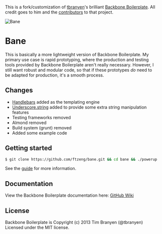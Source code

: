 This is a fork/customization of
[tbranyen](https://github.com/tbranyen)'s brilliant [Backbone
Boilerplate](https://github.com/tbranyen/backbone-boilerplate). All
credit goes to him and the
[contributors](https://github.com/tbranyen/backbone-boilerplate/contributors) to that project.

![Bane](http://supermedes.com/assets/bane.jpg)

Bane
====================

This is basically a more lightweight version of Backbone Boilerplate.
My primary use case is rapid prototyping, where the production and
testing tools provided by Backbone Boilerplate aren't really
necessary. However, I still want robust and modular code, so that if
these prototypes *do* need to be adapted for production, it's a smooth
process.

## Changes ##
* [Handlebars](http://handlebarsjs.com/) added as the templating engine
* [Underscore.string](https://github.com/epeli/underscore.string) added
	to provide some extra string manipulation features
* Testing frameworks removed
* Almond removed
* Build system (grunt) removed
* Added some example code


## Getting started ##

``` bash
$ git clone https://github.com/ftzeng/bane.git && cd bane && ./powerup.sh
```

See the [guide](https://github.com/ftzeng/bane/blob/master/guide.md) for more information.

## Documentation ##

View the Backbone Boilerplate documentation here:
[GitHub Wiki](https://github.com/tbranyen/backbone-boilerplate/wiki)

## License ##
Backbone Boilerplate is Copyright (c) 2013 Tim Branyen (@tbranyen)  
Licensed under the MIT license.
